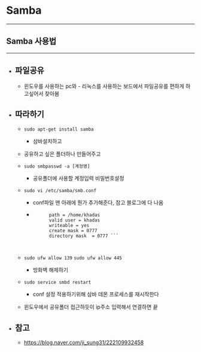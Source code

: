 
# Samba
-----------------------------------------------

## Samba 사용법
-----------------------------------------------

- ## 파일공유
	- 윈도우를 사용하는 pc와  - 리눅스를 사용하는 보드에서 파일공유를 편하게 하고싶어서 찾아봄
	

- ## 따라하기
	-  ``` sudo apt-get install samba ```
		+ 삼바설치하고
	
	- 공유하고 싶은 폴더하나 만들어주고

	-  ``` sudo smbpasswd -a [계정명] ```
		+ 공유폴더에 사용할 계정입력 비밀번호설정

	- ``` sudo vi /etc/samba/smb.conf ```
		+ conf파일 맨 아래에 뭔가 추가해준다, 참고 블로그에 다 나옴
		+ ```   comment = khadas
				path = /home/khadas
				valid user = khadas
				writeable = yes
				create mask = 0777
				directory mask  = 0777 ```

	
	- ``` sudo ufw allow 139 ```
	  ``` sudo ufw allow 445 ```
		+ 방화벽 해제하기

	- ``` sudo service smbd restart ```
		+ conf 설정 적용하기위해 삼바 데몬 프로세스를 재시작한다
		
	- 윈도우에서 공유폴더 접근하듯이 ip주소 입력해서 연결하면 끝





- ## 참고
	- https://blog.naver.com/ji_sung31/222109932458

	<br/><br/><br/>